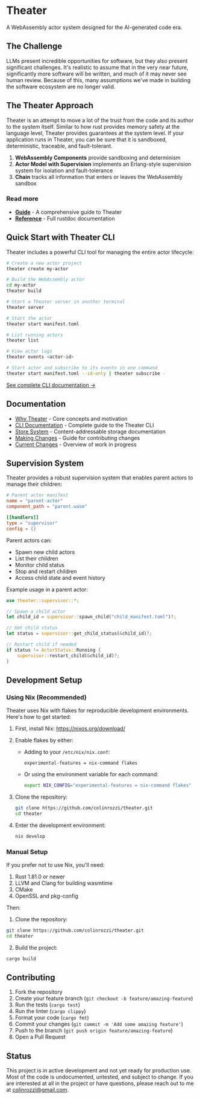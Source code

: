 # Theater

A WebAssembly actor system designed for the AI-generated code era.

## The Challenge

LLMs present incredible opportunities for software, but they also present significant challenges. It's realistic to assume that in the very near future, significantly more software will be written, and much of it may never see human review. Because of this, many assumptions we've made in building the software ecosystem are no longer valid.

## The Theater Approach

Theater is an attempt to move a lot of the trust from the code and its author to the system itself. Similar to how rust provides memory safety at the language level, Theater provides guarantees at the system level. If your application runs in Theater, you can be sure that it is sandboxed, deterministic, traceable, and fault-tolerant.

1. **WebAssembly Components** provide sandboxing and determinism
2. **Actor Model with Supervision** implements an Erlang-style supervision system for isolation and fault-tolerance
3. **Chain** tracks all information that enters or leaves the WebAssembly sandbox

### Read more

- **[Guide](https://colinrozzi.github.io/theater/)** - A comprehensive guide to Theater
- **[Reference](https://colinrozzi.github.io/theater/api/theater)** - Full rustdoc documentation

## Quick Start with Theater CLI

Theater includes a powerful CLI tool for managing the entire actor lifecycle:

```bash
# Create a new actor project
theater create my-actor

# Build the WebAssembly actor
cd my-actor
theater build

# Start a Theater server in another terminal
theater server

# Start the actor
theater start manifest.toml

# List running actors
theater list

# View actor logs
theater events <actor-id>

# Start actor and subscribe to its events in one command
theater start manifest.toml --id-only | theater subscribe -
```

[See complete CLI documentation →](book/src/cli.md)

## Documentation

- [Why Theater](book/src/introduction/why-theater.md) - Core concepts and motivation
- [CLI Documentation](book/src/user-guide/cli.md) - Complete guide to the Theater CLI
- [Store System](book/src/core-concepts/store/README.md) - Content-addressable storage documentation
- [Making Changes](book/src/development/making-changes.md) - Guide for contributing changes
- [Current Changes](/changes/in-progress.md) - Overview of work in progress

## Supervision System

Theater provides a robust supervision system that enables parent actors to manage their children:

```toml
# Parent actor manifest
name = "parent-actor"
component_path = "parent.wasm"

[[handlers]]
type = "supervisor"
config = {}
```

Parent actors can:
- Spawn new child actors
- List their children
- Monitor child status
- Stop and restart children
- Access child state and event history

Example usage in a parent actor:

```rust
use theater::supervisor::*;

// Spawn a child actor
let child_id = supervisor::spawn_child("child_manifest.toml")?;

// Get child status
let status = supervisor::get_child_status(&child_id)?;

// Restart child if needed
if status != ActorStatus::Running {
    supervisor::restart_child(&child_id)?;
}
```

## Development Setup

### Using Nix (Recommended)

Theater uses Nix with flakes for reproducible development environments. Here's how to get started:

1. First, install Nix:
https://nixos.org/download/

2. Enable flakes by either:
   - Adding to your `/etc/nix/nix.conf`:
     ```
     experimental-features = nix-command flakes
     ```
   - Or using the environment variable for each command:
     ```bash
     export NIX_CONFIG="experimental-features = nix-command flakes"
     ```

3. Clone the repository:
   ```bash
   git clone https://github.com/colinrozzi/theater.git
   cd theater
   ```

4. Enter the development environment:
   ```bash
   nix develop
   ```

### Manual Setup

If you prefer not to use Nix, you'll need:

1. Rust 1.81.0 or newer
2. LLVM and Clang for building wasmtime
3. CMake
4. OpenSSL and pkg-config

Then:

1. Clone the repository:
```bash
git clone https://github.com/colinrozzi/theater.git
cd theater
```

2. Build the project:
```bash
cargo build
```

## Contributing

1. Fork the repository
2. Create your feature branch (`git checkout -b feature/amazing-feature`)
3. Run the tests (`cargo test`)
4. Run the linter (`cargo clippy`)
5. Format your code (`cargo fmt`)
6. Commit your changes (`git commit -m 'Add some amazing feature'`)
7. Push to the branch (`git push origin feature/amazing-feature`)
8. Open a Pull Request

## Status

This project is in active development and not yet ready for production use. Most of the code is undocumented, untested, and subject to change. If you are interested at all in the project or have questions, please reach out to me at colinrozzi@gmail.com.
